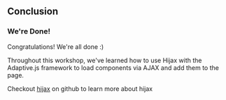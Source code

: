 ## Conclusion
### We're Done!

Congratulations! We're all done :)

Throughout this workshop, we've learned how to use Hijax with the Adaptive.js framework to load components via AJAX and add them to the page. 

Checkout [hijax](https://github.com/mobify/hijax) on github to learn more about hijax
